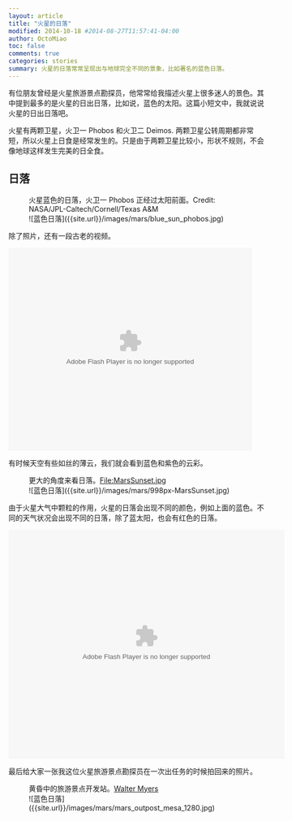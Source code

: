 ```yaml
---
layout: article
title: "火星的日落"
modified: 2014-10-18 #2014-08-27T11:57:41-04:00
author: OctoMiao
toc: false
comments: true
categories: stories
summary: 火星的日落常常呈现出与地球完全不同的景象，比如著名的蓝色日落。
---
```


有位朋友曾经是火星旅游景点勘探员，他常常给我描述火星上很多迷人的景色。其中提到最多的是火星的日出日落，比如说，蓝色的太阳。这篇小短文中，我就说说火星的日出日落吧。


火星有两颗卫星，火卫一 Phobos 和火卫二 Deimos. 两颗卫星公转周期都非常短，所以火星上日食是经常发生的。只是由于两颗卫星比较小，形状不规则，不会像地球这样发生完美的日全食。


## 日落

<figure markdown="1">
<figcaption>
火星蓝色的日落，火卫一 Phobos 正经过太阳前面。Credit: NASA/JPL-Caltech/Cornell/Texas A&M
</figcaption>
![蓝色日落]({{site.url}}/images/mars/blue_sun_phobos.jpg)
</figure>


除了照片，还有一段古老的视频。


<embed src="http://player.youku.com/player.php/sid/XMjMxNjg2MjE2/v.swf" allowFullScreen="true" quality="high" width="480" height="400" align="middle" allowScriptAccess="always" type="application/x-shockwave-flash">



有时候天空有些如丝的薄云，我们就会看到蓝色和紫色的云彩。


<figure markdown="1">
<figcaption>
更大的角度来看日落。<a href="https://en.wikipedia.org/wiki/File:MarsSunset.jpg">File:MarsSunset.jpg</a>
</figcaption>
![蓝色日落]({{site.url}}/images/mars/998px-MarsSunset.jpg)
</figure>

由于火星大气中颗粒的作用，火星的日落会出现不同的颜色，例如上面的蓝色。不同的天气状况会出现不同的日落，除了蓝太阳，也会有红色的日落。

<embed height="452" width="544" quality="high" allowfullscreen="true" type="application/x-shockwave-flash" src="http://share.acg.tv/flash.swf" flashvars="aid=1634896&page=1" pluginspage="http://www.adobe.com/shockwave/download/download.cgi?P1_Prod_Version=ShockwaveFlash">




最后给大家一张我这位火星旅游景点勘探员在一次出任务的时候拍回来的照片。

<figure markdown="1">
<figcaption>
黄昏中的旅游景点开发站。<a href="http://www.arcadiastreet.com/cgvistas/spacexp/se_mars_2500b.htm">Walter Myers</a>
</figcaption>
![蓝色日落]({{site.url}}/images/mars/mars_outpost_mesa_1280.jpg)
</figure>





